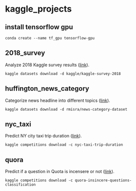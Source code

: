 # kaggle_projects

## install tensorflow gpu
```
conda create --name tf_gpu tensorflow-gpu
```

## 2018_survey
Analyze 2018 Kaggle survey results ([link](https://www.kaggle.com/kaggle/kaggle-survey-2018/home)).

```
kaggle datasets download -d kaggle/kaggle-survey-2018
```

## huffington_news_category
Categorize news headline into different topics ([link](https://www.kaggle.com/rmisra/news-category-dataset/home)).

```
kaggle datasets download -d rmisra/news-category-dataset
```

## nyc_taxi
Predict NY city taxi trip duration ([link](https://www.kaggle.com/c/nyc-taxi-trip-duration)).

```
kaggle competitions download -c nyc-taxi-trip-duration
```

## quora
Predict if a question in Quota is incensere or not ([link](https://www.kaggle.com/c/quora-insincere-questions-classification)).

```
kaggle competitions download -c quora-insincere-questions-classification
```
